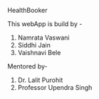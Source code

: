 HealthBooker

This webApp is build by -
1) Namrata Vaswani
2) Siddhi Jain
3) Vaishnavi Bele

Mentored by-
1) Dr. Lalit Purohit
2) Professor Upendra Singh

